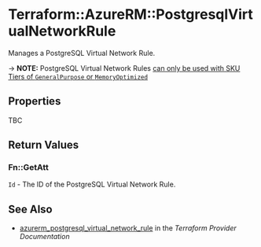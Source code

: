# Terraform::AzureRM::PostgresqlVirtualNetworkRule

Manages a PostgreSQL Virtual Network Rule.

-> **NOTE:** PostgreSQL Virtual Network Rules [can only be used with SKU Tiers of `GeneralPurpose` or `MemoryOptimized`](https://docs.microsoft.com/en-us/azure/postgresql/concepts-data-access-and-security-vnet)

## Properties

TBC

## Return Values

### Fn::GetAtt

`Id` - The ID of the PostgreSQL Virtual Network Rule.

## See Also

* [azurerm_postgresql_virtual_network_rule](https://www.terraform.io/docs/providers/azurerm/r/postgresql_virtual_network_rule.html) in the _Terraform Provider Documentation_